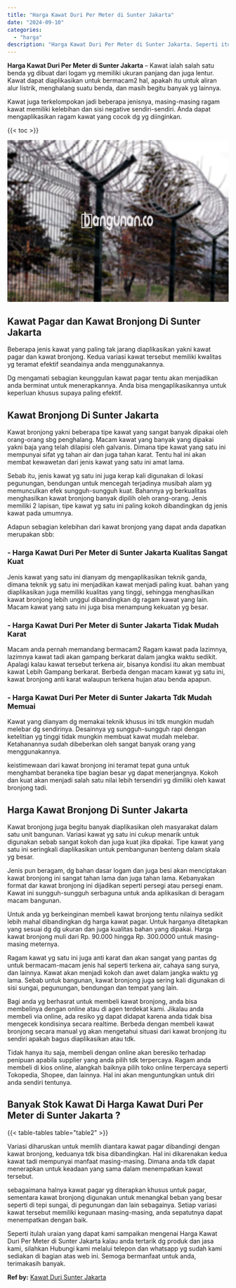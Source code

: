 ```yaml
---
title: "Harga Kawat Duri Per Meter di Sunter Jakarta"
date: "2024-09-10"
categories: 
  - "harga"
description: "Harga Kawat Duri Per Meter di Sunter Jakarta. Seperti itulah uraian yang dapat kami sampaikan mengenai Harga Kawat Duri Per Meter di Sunter Jakarta kalau and..."
---
```


**Harga Kawat Duri Per Meter di Sunter Jakarta** – Kawat ialah salah satu benda yg dibuat dari logam yg memiliki ukuran panjang dan juga lentur. Kawat dapat diaplikasikan untuk bermacam2 hal, apakah itu untuk aliran alur listrik, menghalang suatu benda, dan masih begitu banyak yg lainnya.

Kawat juga terkelompokan jadi beberapa jenisnya, masing-masing ragam kawat memiliki kelebihan dan sisi negative sendiri-sendiri. Anda dapat mengaplikasikan ragam kawat yang cocok dg yg diinginkan.

{{< toc >}}

![Harga Kawat Duri Per Meter di Sunter Jakarta](/images/jual-kawat-murah37.png)

## Kawat Pagar dan Kawat Bronjong Di Sunter Jakarta

Beberapa jenis kawat yang paling tak jarang diaplikasikan yakni kawat pagar dan kawat bronjong. Kedua variasi kawat tersebut memiliki kwalitas yg teramat efektif seandainya anda menggunakannya.

Dg mengamati sebagian keunggulan kawat pagar tentu akan menjadikan anda berminat untuk menerapkannya. Anda bisa mengaplikasikannya untuk keperluan khusus supaya paling efektif.

## Kawat Bronjong Di Sunter Jakarta

Kawat bronjong yakni beberapa tipe kawat yang sangat banyak dipakai oleh orang-orang sbg penghalang. Macam kawat yang banyak yang dipakai yakni baja yang telah dilapisi oleh galvanis. Dimana tipe kawat yang satu ini mempunyai sifat yg tahan air dan juga tahan karat. Tentu hal ini akan membat kewawetan dari jenis kawat yang satu ini amat lama.

Sebab itu, jenis kawat yg satu ini juga kerap kali digunakan di lokasi pegunungan, bendungan untuk mencegah terjadinya musibah alam yg memunculkan efek sungguh-sungguh kuat. Bahannya yg berkualitas menghasilkan kawat bronjong banyak dipilih oleh orang-orang. Jenis memiliki 2 lapisan, tipe kawat yg satu ini paling kokoh dibandingkan dg jenis kawat pada umumnya.

Adapun sebagian kelebihan dari kawat bronjong yang dapat anda dapatkan merupakan sbb:

### \- Harga Kawat Duri Per Meter di Sunter Jakarta Kualitas Sangat Kuat

Jenis kawat yang satu ini dianyam dg mengaplikasikan teknik ganda, dimana teknik yg satu ini menjadikan kawat menjadi paling kuat. bahan yang diaplikasikan juga memiliki kualitas yang tinggi, sehingga menghasilkan kawat bronjong lebih unggul dibandingkan dg ragam kawat yang lain. Macam kawat yang satu ini juga bisa menampung kekuatan yg besar.

### \- Harga Kawat Duri Per Meter di Sunter Jakarta Tidak Mudah Karat

Macam anda pernah memandang bermacam2 Ragam kawat pada lazimnya, lazimnya kawat tadi akan gampang berkarat dalam jangka waktu sedikit. Apalagi kalau kawat tersebut terkena air, bisanya kondisi itu akan membuat kawat Lebih Gampang berkarat. Berbeda dengan macam kawat yg satu ini, kawat bronjong anti karat walaupun terkena hujan atau benda apapun.

### \- Harga Kawat Duri Per Meter di Sunter Jakarta Tdk Mudah Memuai

Kawat yang dianyam dg memakai teknik khusus ini tdk mungkin mudah melebar dg sendirinya. Desainnya yg sungguh-sungguh rapi dengan ketelitian yg tinggi tidak mungkin membuat kawat mudah melebar. Ketahanannya sudah dibeberkan oleh sangat banyak orang yang menggunakannya.

keistimewaan dari kawat bronjong ini teramat tepat guna untuk menghambat beraneka tipe bagian besar yg dapat menerjangnya. Kokoh dan kuat akan menjadi salah satu nilai lebih tersendiri yg dimiliki oleh kawat bronjong tadi.

## Harga Kawat Bronjong Di Sunter Jakarta

Kawat bronjong juga begitu banyak diaplikasikan oleh masyarakat dalam satu unit bangunan. Variasi kawat yg satu ini cukup menarik untuk digunakan sebab sangat kokoh dan juga kuat jika dipakai. Tipe kawat yang satu ini seringkali diaplikasikan untuk pembangunan benteng dalam skala yg besar.

Jenis pun beragam, dg bahan dasar logam dan juga besi akan menciptakan kawat bronjong ini sangat tahan lama dan juga tahan lama. Kebanyakan format dar kawat bronjong ini dijadikan seperti persegi atau persegi enam. Kawat ini sungguh-sungguh serbaguna untuk anda aplikasikan di beragam macam bangunan.

Untuk anda yg berkeinginan membeli kawat bronjong tentu nilainya sedikit lebih mahal dibandingkan dg harga kawat pagar. Untuk harganya ditetapkan yang sesuai dg dg ukuran dan juga kualitas bahan yang dipakai. Harga kawat bronjong muli dari Rp. 90.000 hingga Rp. 300.0000 untuk masing-masing meternya.

Ragam kawat yg satu ini juga anti karat dan akan sangat yang pantas dg untuk bermacam-macam jenis hal seperti terkena air, cahaya sang surya, dan lainnya. Kawat akan menjadi kokoh dan awet dalam jangka waktu yg lama. Sebab untuk bangunan, kawat bronjong juga sering kali digunakan di sisi sungai, pegunungan, bendungan dan tempat yang lain.

Bagi anda yg berhasrat untuk membeli kawat bronjong, anda bisa membelinya dengan online atau di agen terdekat kami. Jikalau anda membeli via online, ada resiko yg dapat didapat karena anda tidak bisa mengecek kondisinya secara realtime. Berbeda dengan membeli kawat bronjong secara manual yg akan mengetahui situasi dari kawat bronjong itu sendiri apakah bagus diaplikasikan atau tdk.

Tidak hanya itu saja, membeli dengan online akan beresiko terhadap penipuan apabila supplier yang anda pilih tdk terpercaya. Ragam anda membeli di kios online, alangkah baiknya pilih toko online terpercaya seperti Tokopedia, Shopee, dan lainnya. Hal ini akan menguntungkan untuk diri anda sendiri tentunya.

## Banyak Stok Kawat Di Harga Kawat Duri Per Meter di Sunter Jakarta ?

{{< table-tables table="table2" >}}

Variasi diharuskan untuk memlih diantara kawat pagar dibandingi dengan kawat bronjong, keduanya tdk bisa dibandingkan. Hal ini dikarenakan kedua kawat tadi mempunyai manfaat masing-masing. Dimana anda tdk dapat menerapkan untuk keadaan yang sama dalam menempatkan kawat tersebut.

sebagaimana halnya kawat pagar yg diterapkan khusus untuk pagar, sementara kawat bronjong digunakan untuk menangkal beban yang besar seperti di tepi sungai, di pegunungan dan lain sebagainya. Setiap variasi kawat tersebut memiliki kegunaan masing-masing, anda sepatutnya dapat menempatkan dengan baik.

Seperti itulah uraian yang dapat kami sampaikan mengenai Harga Kawat Duri Per Meter di Sunter Jakarta kalau anda tertarik dg produk dan jasa kami, silahkan Hubungi kami melalui telepon dan whatsapp yg sudah kami sediakan di bagian atas web ini. Semoga bermanfaat untuk anda, terimakasih banyak.

**Ref by:** [Kawat Duri Sunter Jakarta](https://id.wikipedia.org/wiki/Kawat)
